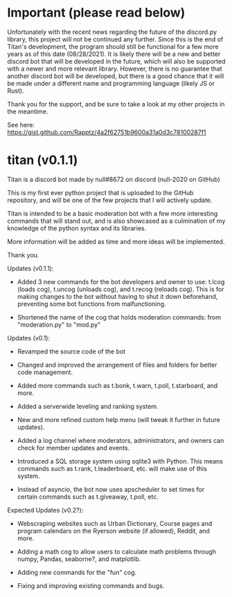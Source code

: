 # Important (please read below)
Unfortunately with the recent news regarding the future of the discord.py library, this project will not be continued any further. Since this
is the end of Titan's development, the program should still be functional for a few more years as of this date (08/28/2021). It is likely there 
will be a new and better discord bot that will be developed in the future, which will also be supported with a newer and more relevant library. 
However, there is no guarantee that another discord bot will be developed, but there is a good chance that it will be made under a different
name and programming language (likely JS or Rust).

Thank you for the support, and be sure to take a look at my other projects in the meantime.

See here: https://gist.github.com/Rapptz/4a2f62751b9600a31a0d3c78100287f1

# titan (v0.1.1)
Titan is a discord bot made by null#8672 on discord (null-2020 on GitHub)

This is my first ever python project that is uploaded to the GitHub repository, and will be one of the few projects that I will actively update.

Titan is intended to be a basic moderation bot with a few more interesting commands that will stand out, and is also showcased as a culmination
of my knowledge of the python syntax and its libraries.

More information will be added as time and more ideas will be implemented.

Thank you.

Updates (v0.1.1):
- Added 3 new commands for the bot developers and owner to use: t.lcog (loads cog), t.uncog (unloads cog), and t.recog (reloads cog). 
  This is for making changes to the bot without having to shut it down beforehand, preventing some bot functions from malfunctioning.

- Shortened the name of the cog that holds moderation commands: from "moderation.py" to "mod.py"

Updates (v0.1):
- Revamped the source code of the bot

- Changed and improved the arrangement of files and folders for better code management.

- Added more commands such as t.bonk, t.warn, t.poll, t.starboard, and more.

- Added a serverwide leveling and ranking system.

- New and more refined custom help menu (will tweak it further in future updates).

- Added a log channel where moderators, administrators, and owners can check for member updates and events.

- Introduced a SQL storage system using sqlite3 with Python. This means commands such as t.rank, t.leaderboard, etc. will make use of this system.

- Instead of asyncio, the bot now uses apscheduler to set times for certain commands such as t.giveaway, t.poll, etc.

Expected Updates (v0.2?):
- Webscraping websites such as Urban Dictionary, Course pages and program calendars on the Ryerson website (if allowed), Reddit, and more. 

- Adding a math cog to allow users to calculate math problems through numpy, Pandas, seaborne?, and matplotlib.

- Adding new commands for the "fun" cog.

- Fixing and improving existing commands and bugs.
